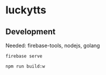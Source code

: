 # luckytts


## Development

Needed: firebase-tools, nodejs, golang

```
firebase serve
```
```
npm run build:w
```